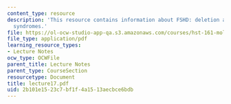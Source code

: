 ```yaml
---
content_type: resource
description: 'This resource contains information about FSHD: deletion and expansion
  syndromes.'
file: https://ol-ocw-studio-app-qa.s3.amazonaws.com/courses/hst-161-molecular-biology-and-genetics-in-modern-medicine-fall-2007/2b101e1523c7bf1f4a1513aecbce6bdb_lecture17.pdf
file_type: application/pdf
learning_resource_types:
- Lecture Notes
ocw_type: OCWFile
parent_title: Lecture Notes
parent_type: CourseSection
resourcetype: Document
title: lecture17.pdf
uid: 2b101e15-23c7-bf1f-4a15-13aecbce6bdb
---
```

